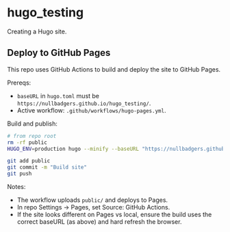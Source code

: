 # hugo_testing
Creating a Hugo site.

## Deploy to GitHub Pages

This repo uses GitHub Actions to build and deploy the site to GitHub Pages.

Prereqs:
- `baseURL` in `hugo.toml` must be `https://nullbadgers.github.io/hugo_testing/`.
- Active workflow: `.github/workflows/hugo-pages.yml`.

Build and publish:
```bash
# from repo root
rm -rf public
HUGO_ENV=production hugo --minify --baseURL "https://nullbadgers.github.io/hugo_testing/"

git add public
git commit -m "Build site"
git push
```

Notes:
- The workflow uploads `public/` and deploys to Pages.
- In repo Settings → Pages, set Source: GitHub Actions.
- If the site looks different on Pages vs local, ensure the build uses the correct baseURL (as above) and hard refresh the browser.

